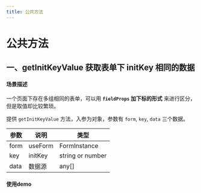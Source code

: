 ```yaml
---
title: 公共方法
---
```


# 公共方法

## 一、getInitKeyValue 获取表单下 initKey 相同的数据

#### 场景描述

一个页面下存在多组相同的表单，可以用 **`fieldProps` 加下标的形式** 来进行区分，但是取值却比较繁琐。

提供 `getInitKeyValue` 方法，入参为对象，参数有 `form`, `key`, `data` 三个数据。

| 参数 | 说明    | 类型             |
| ---- | ------- | ---------------- |
| form | useForm | FormInstance     |
| key  | initKey | string or number |
| data | 数据源  | any[]            |

#### 使用demo

<code src="./demo/getInitKeyValue.tsx">

